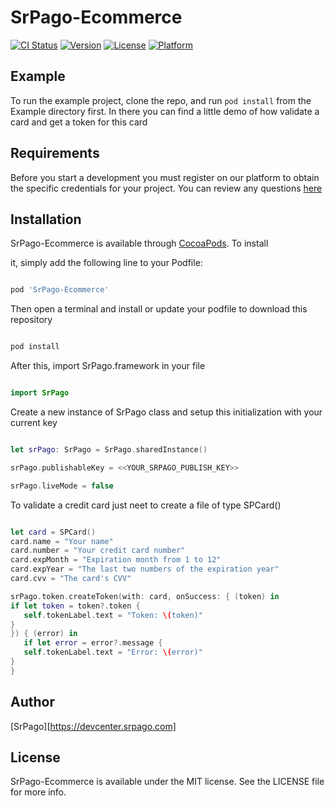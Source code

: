 
# SrPago-Ecommerce

[![CI Status](https://img.shields.io/travis/fbustosr@srpago.com/SrPago-Ecommerce.svg?style=flat)](https://travis-ci.org/fbustosr@srpago.com/SrPago-Ecommerce)
[![Version](https://img.shields.io/cocoapods/v/SrPago-Ecommerce.svg?style=flat)](https://cocoapods.org/pods/SrPago-Ecommerce)
[![License](https://img.shields.io/cocoapods/l/SrPago-Ecommerce.svg?style=flat)](https://cocoapods.org/pods/SrPago-Ecommerce)
[![Platform](https://img.shields.io/cocoapods/p/SrPago-Ecommerce.svg?style=flat)](https://cocoapods.org/pods/SrPago-Ecommerce)

## Example

To run the example project, clone the repo, and run `pod install` from the Example directory first. In there you can find a little demo of how validate a card and get a token for this card

## Requirements

Before you start a development you must register on our platform to obtain the specific credentials for your project. You can review any questions [here](https://devcenter.srpago.com/docs/librerias/como-empezar/registro-de-una-aplicacion/)

## Installation

  
SrPago-Ecommerce is available through [CocoaPods](https://cocoapods.org). To install

it, simply add the following line to your Podfile:

```ruby

pod 'SrPago-Ecommerce'

```

Then open a terminal and install or update your podfile to download this repository

```ruby

pod install

```

After this, import SrPago.framework in your file

```swift

import SrPago

```

Create a new instance of SrPago class and setup this initialization with your current key

```swift

let srPago: SrPago = SrPago.sharedInstance()

srPago.publishableKey = <<YOUR_SRPAGO_PUBLISH_KEY>>

srPago.liveMode = false

```


To validate a credit card just neet to create a file of type SPCard()

```swift

let card = SPCard()
card.name = "Your name"
card.number = "Your credit card number"
card.expMonth = "Expiration month from 1 to 12"
card.expYear = "The last two numbers of the expiration year"
card.cvv = "The card's CVV"

srPago.token.createToken(with: card, onSuccess: { (token) in
if let token = token?.token {
   self.tokenLabel.text = "Token: \(token)"
}
}) { (error) in
   if let error = error?.message {
   self.tokenLabel.text = "Error: \(error)"
}
}

```
  
## Author

[SrPago][https://devcenter.srpago.com]

## License

SrPago-Ecommerce is available under the MIT license. See the LICENSE file for more info.
